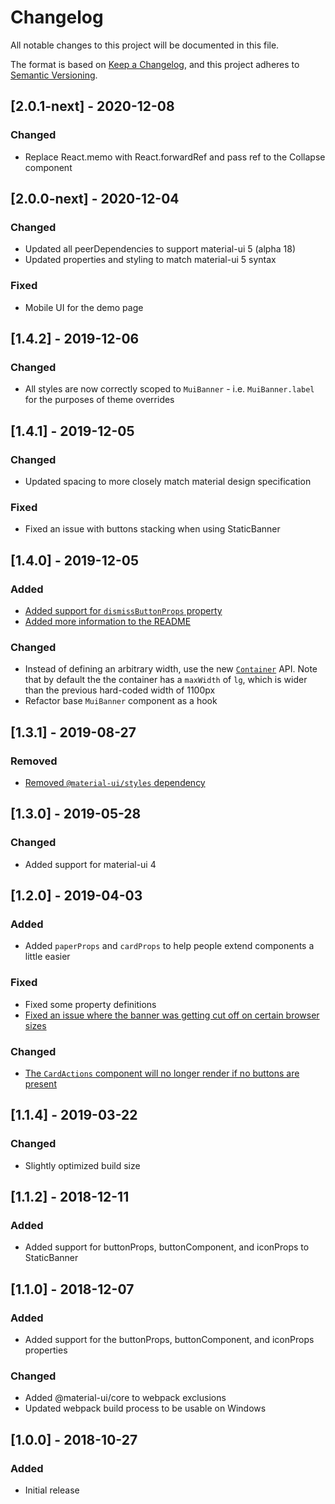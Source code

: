 # Changelog
All notable changes to this project will be documented in this file.

The format is based on [Keep a Changelog](https://keepachangelog.com/en/1.0.0/),
and this project adheres to [Semantic Versioning](https://semver.org/spec/v2.0.0.html).

## [2.0.1-next] - 2020-12-08
### Changed
- Replace React.memo with React.forwardRef and pass ref to the Collapse component

## [2.0.0-next] - 2020-12-04
### Changed
- Updated all peerDependencies to support material-ui 5 (alpha 18)
- Updated properties and styling to match material-ui 5 syntax
### Fixed
- Mobile UI for the demo page

## [1.4.2] - 2019-12-06
### Changed
- All styles are now correctly scoped to `MuiBanner` - i.e. `MuiBanner.label` for the purposes of theme overrides

## [1.4.1] - 2019-12-05
### Changed
- Updated spacing to more closely match material design specification
### Fixed
- Fixed an issue with buttons stacking when using StaticBanner

## [1.4.0] - 2019-12-05
### Added
- [Added support for `dismissButtonProps` property](https://github.com/alexplumb/material-ui-banner/pull/7)
- [Added more information to the README](https://github.com/alexplumb/material-ui-banner/issues/9)
### Changed
- Instead of defining an arbitrary width, use the new [`Container`](https://material-ui.com/components/container/) API. Note that by default the the container has a `maxWidth` of `lg`, which is wider than the previous hard-coded width of 1100px
- Refactor base `MuiBanner` component as a hook

## [1.3.1] - 2019-08-27
### Removed
- [Removed `@material-ui/styles` dependency](https://github.com/alexplumb/material-ui-banner/issues/5)

## [1.3.0] - 2019-05-28
### Changed
- Added support for material-ui 4

## [1.2.0] - 2019-04-03
### Added
- Added `paperProps` and `cardProps` to help people extend components a little easier
### Fixed
- Fixed some property definitions
- [Fixed an issue where the banner was getting cut off on certain browser sizes](https://github.com/alexplumb/material-ui-banner/issues/1)
### Changed
- [The `CardActions` component will no longer render if no buttons are present](https://github.com/alexplumb/material-ui-banner/issues/3)

## [1.1.4] - 2019-03-22
### Changed
- Slightly optimized build size

## [1.1.2] - 2018-12-11
### Added
- Added support for buttonProps, buttonComponent, and iconProps to StaticBanner

## [1.1.0] - 2018-12-07
### Added
- Added support for the buttonProps, buttonComponent, and iconProps properties
### Changed
- Added @material-ui/core to webpack exclusions
- Updated webpack build process to be usable on Windows

## [1.0.0] - 2018-10-27
### Added
- Initial release
